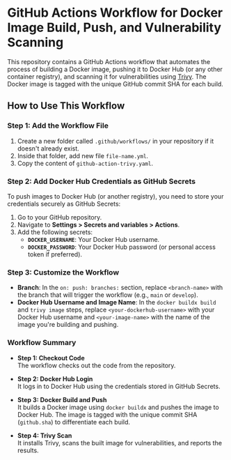 # GitHub Actions Workflow for Docker Image Build, Push, and Vulnerability Scanning

This repository contains a GitHub Actions workflow that automates the process of building a Docker image, pushing it to Docker Hub (or any other container registry), and scanning it for vulnerabilities using [Trivy](https://github.com/aquasecurity/trivy). The Docker image is tagged with the unique GitHub commit SHA for each build.

## How to Use This Workflow

### Step 1: Add the Workflow File

1. Create a new folder called `.github/workflows/` in your repository if it doesn't already exist.
2. Inside that folder, add new file  `file-name.yml`.
3. Copy the content of `github-action-trivy.yaml`.

### Step 2: Add Docker Hub Credentials as GitHub Secrets

To push images to Docker Hub (or another registry), you need to store your credentials securely as GitHub Secrets:

1. Go to your GitHub repository.
2. Navigate to **Settings > Secrets and variables > Actions**.
3. Add the following secrets:
   - **`DOCKER_USERNAME`**: Your Docker Hub username.
   - **`DOCKER_PASSWORD`**: Your Docker Hub password (or personal access token if preferred).

### Step 3: Customize the Workflow

- **Branch**: In the `on: push: branches:` section, replace `<branch-name>` with the branch that will trigger the workflow (e.g., `main` or `develop`).
- **Docker Hub Username and Image Name**: In the `docker buildx build` and `trivy image` steps, replace `<your-dockerhub-username>` with your Docker Hub username and `<your-image-name>` with the name of the image you're building and pushing.

### Workflow Summary

- **Step 1: Checkout Code**  
   The workflow checks out the code from the repository.

- **Step 2: Docker Hub Login**  
   It logs in to Docker Hub using the credentials stored in GitHub Secrets.

- **Step 3: Docker Build and Push**  
   It builds a Docker image using `docker buildx` and pushes the image to Docker Hub. The image is tagged with the unique commit SHA (`github.sha`) to differentiate each build.

- **Step 4: Trivy Scan**  
   It installs Trivy, scans the built image for vulnerabilities, and reports the results.

